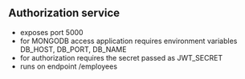 ## Authorization service
* exposes port 5000
* for MONGODB access application requires environment variables DB_HOST, DB_PORT, DB_NAME
* for authorization requires the secret passed as JWT_SECRET
* runs on endpoint /employees
